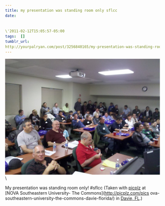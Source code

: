 ```yaml
---
title: my presentation was standing room only sflcc
date:


\'2011-02-12T15:05:57-05:00 
tags:  [] 
tumblr_url:
http://yourpalryan.com/post/3256840165/my-presentation-was-standing-room-only-sflcc
---
```

![](/assets/images/tumblr/tumblr_lgit5wL9iJ1qz77obo1_1280.jpg)\

My presentation was standing room only! \#sflcc (Taken with
[picplz](http://picplz.com) at [NOVA Southeastern University- The
Commons](http://picplz.com/pics
ova-southeastern-university-the-commons-davie-florida/)
in [Davie, FL](http://picplz.com/city/davie-fl/).)
